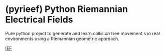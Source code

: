 (pyrieef) Python Riemannian Electrical Fields
=============

Pure python project to generate and learn collision free movement s
in real environments using a Riemannian geometric approach.

[!EF](https://postimg.cc/image/6o6s5jc6z/)
